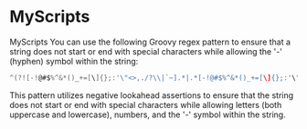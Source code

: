 # MyScripts
MyScripts
You can use the following Groovy regex pattern to ensure that a string does not start or end with special characters while allowing the '-' (hyphen) symbol within the string:

```groovy
^(?![-!@#$%^&*()_+=[\]{};:'\"<>,./?\\|`~].*|.*[-!@#$%^&*()_+=[\]{};:'\"<>,./?\\|`~]$)[a-zA-Z0-9-]+$
```

This pattern utilizes negative lookahead assertions to ensure that the string does not start or end with special characters while allowing letters (both uppercase and lowercase), numbers, and the '-' symbol within the string.
